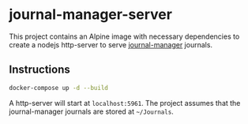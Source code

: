 # journal-manager-server

This project contains an Alpine image with necessary dependencies to create a
nodejs http-server to serve [journal-manager](https://github.com/danoan/journal-manager) journals.

## Instructions

```bash
docker-compose up -d --build
```

A http-server will start at `localhost:5961`. The project assumes that the journal-manager
journals are stored at `~/Journals`.

